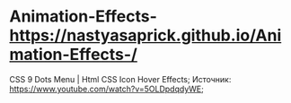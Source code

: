 # Animation-Effects- https://nastyasaprick.github.io/Animation-Effects-/
CSS 9 Dots Menu | Html CSS Icon Hover Effects;
Источник: https://www.youtube.com/watch?v=5OLDpdqdyWE;
